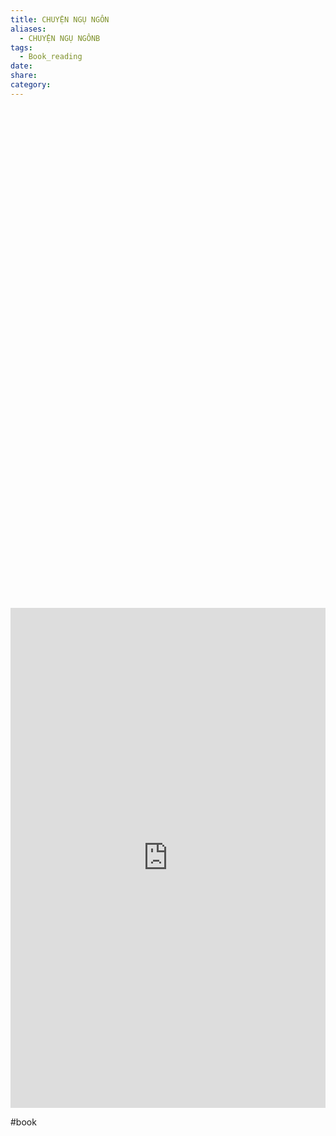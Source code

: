 ```yaml
---
title: CHUYỆN NGỤ NGÔN
aliases:
  - CHUYỆN NGỤ NGÔNB
tags:
  - Book_reading
date: 
share: 
category:
---
```

<iframe src="" width="100%" height="800px" frameborder="0"></iframe>

<iframe src="https://drive.google.com/viewer?embedded=true&url=https://raw.githubusercontent.com/haihabk51/blog/main/docs/BOOK/CHUYENNGUNGON-2.pdf" width="100%" height="800px" frameborder="0"></iframe>

#book
